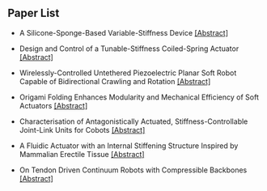 ## Paper List

- A Silicone-Sponge-Based Variable-Stiffness Device
[[Abstract]](https://events.infovaya.com/presentation?id=90485)

- Design and Control of a Tunable-Stiffness Coiled-Spring Actuator
[[Abstract]](https://events.infovaya.com/presentation?id=90488)

- Wirelessly-Controlled Untethered Piezoelectric Planar Soft Robot Capable of Bidirectional Crawling and Rotation
[[Abstract]](https://events.infovaya.com/presentation?id=90491)

- Origami Folding Enhances Modularity and Mechanical Efficiency of Soft Actuators
[[Abstract]](https://events.infovaya.com/presentation?id=90494)

- Characterisation of Antagonistically Actuated, Stiffness-Controllable Joint-Link Units for Cobots
[[Abstract]](https://events.infovaya.com/presentation?id=90497)

- A Fluidic Actuator with an Internal Stiffening Structure Inspired by Mammalian Erectile Tissue
[[Abstract]](https://events.infovaya.com/presentation?id=90500)

- On Tendon Driven Continuum Robots with Compressible Backbones
[[Abstract]](https://events.infovaya.com/presentation?id=90503)

